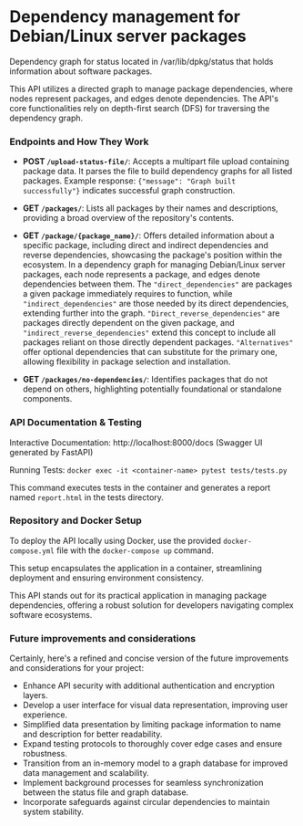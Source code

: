 # Dependency management for Debian/Linux server packages

Dependency graph for status located in
/var/lib/dpkg/status that holds information about software packages.

This API utilizes a directed graph to manage package dependencies, where nodes represent packages, and edges denote dependencies. The API's core functionalities rely on depth-first search (DFS) for traversing the dependency graph. 



### Endpoints and How They Work

- **POST `/upload-status-file/`**: Accepts a multipart file upload containing package data. It parses the file to build dependency graphs for all listed packages. Example response: `{"message": "Graph built successfully"}` indicates successful graph construction.
  
- **GET `/packages/`**: Lists all packages by their names and descriptions, providing a broad overview of the repository's contents.
  
- **GET `/package/{package_name}/`**: Offers detailed information about a specific package, including direct and indirect dependencies and reverse dependencies, showcasing the package's position within the ecosystem. In a dependency graph for managing Debian/Linux server packages, each node represents a package, and edges denote dependencies between them. The `"direct_dependencies"` are packages a given package immediately requires to function, while `"indirect_dependencies"` are those needed by its direct dependencies, extending further into the graph. `"Direct_reverse_dependencies"` are packages directly dependent on the given package, and `"indirect_reverse_dependencies"` extend this concept to include all packages reliant on those directly dependent packages. `"Alternatives"` offer optional dependencies that can substitute for the primary one, allowing flexibility in package selection and installation.
  
- **GET `/packages/no-dependencies/`**: Identifies packages that do not depend on others, highlighting potentially foundational or standalone components.


### API Documentation & Testing
Interactive Documentation: http://localhost:8000/docs (Swagger UI generated by FastAPI)


Running Tests:
`docker exec -it <container-name> pytest tests/tests.py`

This command executes tests in the container and generates a report named `report.html` in the tests directory.

### Repository and Docker Setup

To deploy the API locally using Docker, use the provided `docker-compose.yml` file with the `docker-compose up` command. 

This setup encapsulates the application in a container, streamlining deployment and ensuring environment consistency.

This API stands out for its practical application in managing package dependencies, offering a robust solution for developers navigating complex software ecosystems.


### Future improvements and considerations

Certainly, here's a refined and concise version of the future improvements and considerations for your project:

- Enhance API security with additional authentication and encryption layers.
- Develop a user interface for visual data representation, improving user experience.
- Simplified data presentation by limiting package information to name and description for better readability.
- Expand testing protocols to thoroughly cover edge cases and ensure robustness.
- Transition from an in-memory model to a graph database for improved data management and scalability.
- Implement background processes for seamless synchronization between the status file and graph database.
- Incorporate safeguards against circular dependencies to maintain system stability.